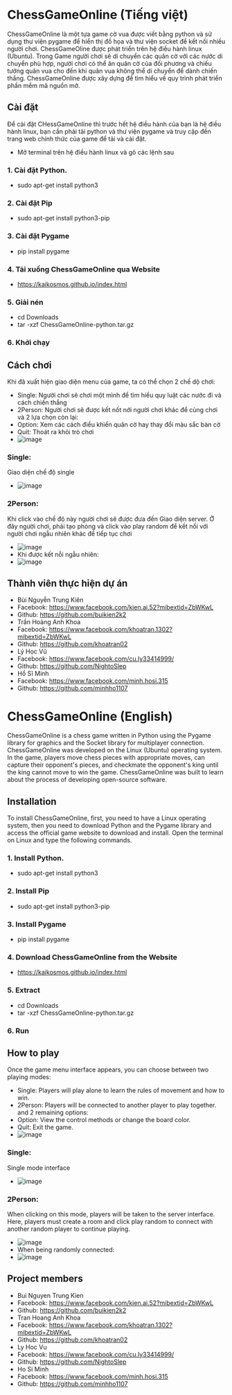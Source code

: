 # ChessGameOnline (Tiếng việt)
ChessGameOnline là một tựa game cờ vua được viết bằng python và sử dụng thư viện pygame để hiển thị đồ họa và thư viện socket để kết nối nhiều người chơi. ChessGameOline được phát triển trên hệ điều hành linux (Ubuntu). Trong Game người chơi sẽ di chuyển các quân cờ với các nước di chuyển phù hợp, người chơi có thể ăn quân cờ của đối phương và chiếu tướng quân vua cho đến khi quân vua không thể di chuyển để dành chiến thắng. ChessGameOnline được xây dựng để tìm hiểu về quy trình phát triển phần mềm mã nguồn mở.
## Cài đặt
Để cài đặt CHessGameOnline thì trước hết hệ điều hành của bạn là hệ điều hành linux, bạn cần phải tải python và thư viện pygame và truy cập đến trang web chính thức của game để tải và cài đặt.
  - Mở terminal trên hệ điều hành linux và gõ các lệnh sau
  ### 1. Cài đặt Python.
  - sudo apt-get install python3
  ### 2. Cài đặt Pip
  - sudo apt-get install python3-pip
  ### 3. Cài đặt Pygame
  - pip install pygame
  ### 4. Tải xuống ChessGameOnline qua Website
  - https://kaikosmos.github.io/index.html
  ### 5. Giải nén
  - cd Downloads
  - tar -xzf ChessGameOnline-python.tar.gz
  ### 6. Khởi chạy 
  
## Cách chơi
Khi đã xuất hiện giao diện menu của game, ta có thể chọn 2 chế dộ chơi:
- Single: Người chơi sẽ chơi một mình để tìm hiểu quy luật các nước đi và cách chiến thắng
- 2Person: Người chơi sẽ được kết nốt nới người chơi khác để cùng chơi
và 2 lựa chọn còn lại:
- Option: Xem các cách điều khiển quân cờ hay thay đổi màu sắc bàn cờ
- Quit: Thoát ra khỏi trò chơi
- ![image](https://github.com/buikien2k2/ChessGameOnline/assets/96100417/4eeafc02-d139-44ec-8014-39c0c07ae654)
### Single:
Giao diện chế độ single
- ![image](https://github.com/buikien2k2/ChessGameOnline/assets/96100417/cb0e521f-4f40-4237-bcd6-2c030e082ae2)

### 2Person:
Khi click vào chế độ này người chơi sẽ được đưa đến Giao diện server. Ở đây người chơi, phải tạo phòng và click vào play random để kết nối với người chơi ngẫu nhiên khác để tiếp tục chơi
- ![image](https://github.com/buikien2k2/ChessGameOnline/assets/96100417/90d79cb1-bf99-4b33-ab84-587df6aeb6be)
- Khi được kết nỗi ngẫu nhiên:
- ![image](https://github.com/buikien2k2/ChessGameOnline/assets/96100417/ec7d1931-1452-4125-96ff-3fdc5ddf2576)
## Thành viên thực hiện dự án
- Bùi Nguyễn Trung Kiên
- Facebook: https://www.facebook.com/kien.ai.52?mibextid=ZbWKwL
- Github: https://github.com/buikien2k2
- Trần Hoàng Anh Khoa
- Facebook: https://www.facebook.com/khoatran.1302?mibextid=ZbWKwL
- Github: https://github.com/khoatran02
- Lý Học Vũ
- Facebook: https://www.facebook.com/cu.ly33414999/
- Github: https://github.com/NightoSlep
- Hồ Sĩ Minh
- Facebook: https://www.facebook.com/minh.hosi.315
- Github: https://github.com/minhho1107

# ChessGameOnline (English)
ChessGameOnline is a chess game written in Python using the Pygame library for graphics and the Socket library for multiplayer connection. ChessGameOnline was developed on the Linux (Ubuntu) operating system. In the game, players move chess pieces with appropriate moves, can capture their opponent's pieces, and checkmate the opponent's king until the king cannot move to win the game. ChessGameOnline was built to learn about the process of developing open-source software.

## Installation
To install ChessGameOnline, first, you need to have a Linux operating system, then you need to download Python and the Pygame library and access the official game website to download and install.
Open the terminal on Linux and type the following commands.
### 1. Install Python.
- sudo apt-get install python3
### 2. Install Pip
- sudo apt-get install python3-pip
### 3. Install Pygame
- pip install pygame
### 4. Download ChessGameOnline from the Website
- https://kaikosmos.github.io/index.html
### 5. Extract
- cd Downloads
- tar -xzf ChessGameOnline-python.tar.gz
### 6. Run

## How to play
Once the game menu interface appears, you can choose between two playing modes:
- Single: Players will play alone to learn the rules of movement and how to win.
- 2Person: Players will be connected to another player to play together.
and 2 remaining options:
- Option: View the control methods or change the board color.
- Quit: Exit the game.
- ![image](https://github.com/buikien2k2/ChessGameOnline/assets/96100417/4eeafc02-d139-44ec-8014-39c0c07ae654)
### Single:
Single mode interface
- ![image](https://github.com/buikien2k2/ChessGameOnline/assets/96100417/cb0e521f-4f40-4237-bcd6-2c030e082ae2)
### 2Person:
When clicking on this mode, players will be taken to the server interface. Here, players must create a room and click play random to connect with another random player to continue playing.
- ![image](https://github.com/buikien2k2/ChessGameOnline/assets/96100417/90d79cb1-bf99-4b33-ab84-587df6aeb6be)
- When being randomly connected:
- ![image](https://github.com/buikien2k2/ChessGameOnline/assets/96100417/ec7d1931-1452-4125-96ff-3fdc5ddf2576)
## Project members
- Bui Nguyen Trung Kien
- Facebook: https://www.facebook.com/kien.ai.52?mibextid=ZbWKwL
- Github: https://github.com/buikien2k2
- Tran Hoang Anh Khoa
- Facebook: https://www.facebook.com/khoatran.1302?mibextid=ZbWKwL
- Github: https://github.com/khoatran02
- Ly Hoc Vu
- Facebook: https://www.facebook.com/cu.ly33414999/
- Github: https://github.com/NightoSlep
- Ho Si Minh
- Facebook: https://www.facebook.com/minh.hosi.315
- Github: https://github.com/minhho1107
